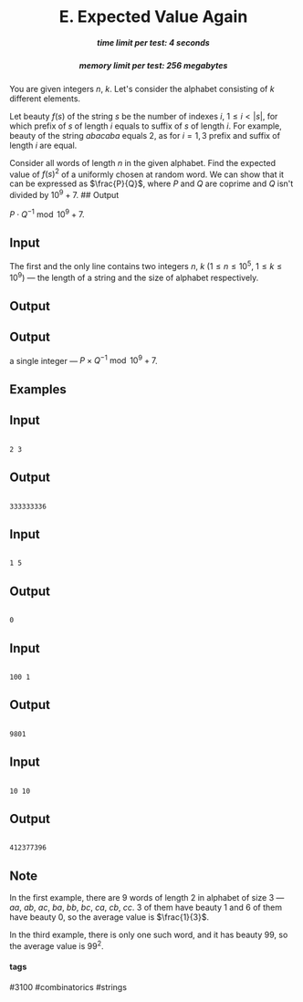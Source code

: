 <h1 style='text-align: center;'> E. Expected Value Again</h1>

<h5 style='text-align: center;'>time limit per test: 4 seconds</h5>
<h5 style='text-align: center;'>memory limit per test: 256 megabytes</h5>

You are given integers $n$, $k$. Let's consider the alphabet consisting of $k$ different elements.

Let beauty $f(s)$ of the string $s$ be the number of indexes $i$, $1\le i<|s|$, for which prefix of $s$ of length $i$ equals to suffix of $s$ of length $i$. For example, beauty of the string $abacaba$ equals $2$, as for $i = 1, 3$ prefix and suffix of length $i$ are equal.

Consider all words of length $n$ in the given alphabet. Find the expected value of $f(s)^2$ of a uniformly chosen at random word. We can show that it can be expressed as $\frac{P}{Q}$, where $P$ and $Q$ are coprime and $Q$ isn't divided by $10^9 + 7$. ## Output

 $P\cdot Q^{-1} \bmod 10^9 + 7$.

## Input

The first and the only line contains two integers $n$, $k$ ($1\le n \le 10^5$, $1\le k\le 10^9$) — the length of a string and the size of alphabet respectively.

## Output

## Output

 a single integer — $P\times Q^{-1} \bmod 10^9 + 7$.

## Examples

## Input


```

2 3

```
## Output


```

333333336

```
## Input


```

1 5

```
## Output


```

0

```
## Input


```

100 1

```
## Output


```

9801

```
## Input


```

10 10

```
## Output


```

412377396

```
## Note

In the first example, there are $9$ words of length $2$ in alphabet of size $3$ — $aa$, $ab$, $ac$, $ba$, $bb$, $bc$, $ca$, $cb$, $cc$. $3$ of them have beauty $1$ and $6$ of them have beauty $0$, so the average value is $\frac{1}{3}$.

In the third example, there is only one such word, and it has beauty $99$, so the average value is $99^2$.



#### tags 

#3100 #combinatorics #strings 